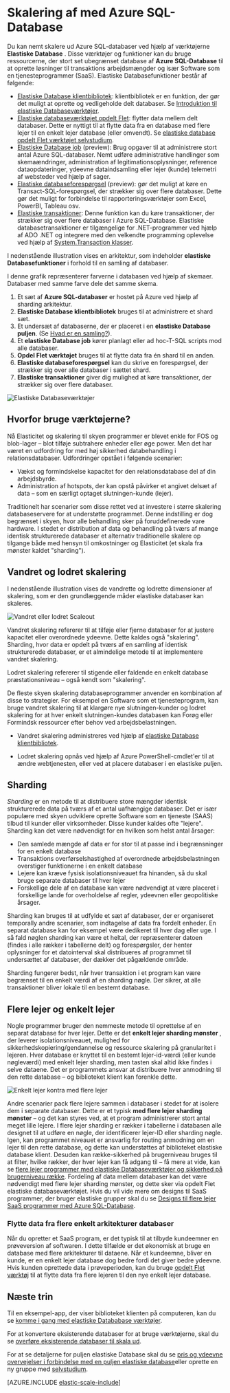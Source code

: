 <properties
    pageTitle="Skalering ud med Azure SQL-Database | Microsoft Azure"
    description="Software som en tjeneste (SaaS) udviklere kan nemt oprette elastiske, SVG databaser i skyen ved hjælp af disse værktøjer"
    services="sql-database"
    documentationCenter=""
    manager="jhubbard"
    authors="ddove"
    editor=""/>

<tags
    ms.service="sql-database"
    ms.workload="sql-database"
    ms.tgt_pltfrm="na"
    ms.devlang="na"
    ms.topic="article"
    ms.date="09/06/2016"
    ms.author="ddove"/>

# <a name="scaling-out-with-azure-sql-database"></a>Skalering af med Azure SQL-Database

Du kan nemt skalere ud Azure SQL-databaser ved hjælp af værktøjerne **Elastiske Database** . Disse værktøjer og funktioner kan du bruge ressourcerne, der stort set ubegrænset database af **Azure SQL-Database** til at oprette løsninger til transaktions arbejdsmængder og især Software som en tjenesteprogrammer (SaaS). Elastiske Databasefunktioner består af følgende:

* [Elastiske Database klientbibliotek](sql-database-elastic-database-client-library.md): klientbibliotek er en funktion, der gør det muligt at oprette og vedligeholde delt databaser.  Se [Introduktion til elastiske Databaseværktøjer](sql-database-elastic-scale-get-started.md).
* [Elastiske databaseværktøjet opdelt Flet](sql-database-elastic-scale-overview-split-and-merge.md): flytter data mellem delt databaser. Dette er nyttigt til at flytte data fra en database med flere lejer til en enkelt lejer database (eller omvendt). Se [elastiske database opdelt Flet værktøjet selvstudium](sql-database-elastic-scale-configure-deploy-split-and-merge.md).
* [Elastiske Database job](sql-database-elastic-jobs-overview.md) (preview): Brug opgaver til at administrere stort antal Azure SQL-databaser. Nemt udføre administrative handlinger som skemaændringer, administration af legitimationsoplysninger, reference dataopdateringer, ydeevne dataindsamling eller lejer (kunde) telemetri af websteder ved hjælp af sager.
* [Elastiske databaseforespørgsel](sql-database-elastic-query-overview.md) (preview): gør det muligt at køre en Transact-SQL-forespørgsel, der strækker sig over flere databaser. Dette gør det muligt for forbindelse til rapporteringsværktøjer som Excel, PowerBI, Tableau osv.
* [Elastiske transaktioner](sql-database-elastic-transactions-overview.md): Denne funktion kan du køre transaktioner, der strækker sig over flere databaser i Azure SQL-Database. Elastiske databasetransaktioner er tilgængelige for .NET-programmer ved hjælp af ADO .NET og integrere med den velkendte programming oplevelse ved hjælp af [System.Transaction klasser](https://msdn.microsoft.com/library/system.transactions.aspx).

I nedenstående illustration vises en arkitektur, som indeholder **elastiske Databasefunktioner** i forhold til en samling af databaser.

I denne grafik repræsenterer farverne i databasen ved hjælp af skemaer. Databaser med samme farve dele det samme skema.

1. Et sæt af **Azure SQL-databaser** er hostet på Azure ved hjælp af sharding arkitektur.
2. **Elastiske Database klientbibliotek** bruges til at administrere et shard sæt.
3. Et undersæt af databaserne, der er placeret i en **elastiske Database puljen**. (Se [Hvad er en samling?](sql-database-elastic-pool.md)).
4. Et **elastiske Database job** kører planlagt eller ad hoc-T-SQL scripts mod alle databaser.
5. **Opdel Flet værktøjet** bruges til at flytte data fra én shard til en anden.
6. **Elastiske databaseforespørgsel** kan du skrive en forespørgsel, der strækker sig over alle databaser i sættet shard.
7. **Elastiske transaktioner** giver dig mulighed at køre transaktioner, der strækker sig over flere databaser. 


![Elastiske Databaseværktøjer][1]


## <a name="why-use-the-tools"></a>Hvorfor bruge værktøjerne?

Nå Elasticitet og skalering til skyen programmer er blevet enkle for FOS og blob-lager – blot tilføje subtrahere enheder eller øge power. Men det har været en udfordring for med høj sikkerhed databehandling i relationsdatabaser. Udfordringer opstået i følgende scenarier:

* Vækst og formindskelse kapacitet for den relationsdatabase del af din arbejdsbyrde.
* Administration af hotspots, der kan opstå påvirker et angivet delsæt af data – som en særligt optaget slutningen-kunde (lejer).

Traditionelt har scenarier som disse rettet ved at investere i større skalering databaseservere for at understøtte programmet. Denne indstilling er dog begrænset i skyen, hvor alle behandling sker på foruddefinerede vare hardware. I stedet er distribution af data og behandling på tværs af mange identisk strukturerede databaser et alternativ traditionelle skalere op tilgange både med hensyn til omkostninger og Elasticitet (et skala fra mønster kaldet "sharding").

## <a name="horizontal-and-vertical-scaling"></a>Vandret og lodret skalering

I nedenstående illustration vises de vandrette og lodrette dimensioner af skalering, som er den grundlæggende måder elastiske databaser kan skaleres.

![Vandret eller lodret Scaleout][2]

Vandret skalering refererer til at tilføje eller fjerne databaser for at justere kapacitet eller overordnede ydeevne. Dette kaldes også "skalering". Sharding, hvor data er opdelt på tværs af en samling af identisk strukturerede databaser, er et almindelige metode til at implementere vandret skalering.  

Lodret skalering refererer til stigende eller faldende en enkelt database præstationsniveau – også kendt som "skalering".

De fleste skyen skalering databaseprogrammer anvender en kombination af disse to strategier. For eksempel en Software som et tjenesteprogram, kan bruge vandret skalering til at klargøre nye slutningen-kunder og lodret skalering for at hver enkelt slutningen-kundes databasen kan Forøg eller Formindsk ressourcer efter behov ved arbejdsbelastningen.

* Vandret skalering administreres ved hjælp af [elastiske Database klientbibliotek](sql-database-elastic-database-client-library.md).

* Lodret skalering opnås ved hjælp af Azure PowerShell-cmdlet'er til at ændre webtjenesten, eller ved at placere databaser i en elastiske puljen.

## <a name="sharding"></a>Sharding

*Sharding* er en metode til at distribuere store mængder identisk strukturerede data på tværs af et antal uafhængige databaser. Det er især populære med skyen udviklere oprette Software som en tjeneste (SAAS) tilbud til kunder eller virksomheder. Disse kunder kaldes ofte "lejere". Sharding kan det være nødvendigt for en hvilken som helst antal årsager:  

* Den samlede mængde af data er for stor til at passe ind i begrænsninger for en enkelt database
* Transaktions overførselshastighed af overordnede arbejdsbelastningen overstiger funktionerne i en enkelt database
* Lejere kan kræve fysisk isolationsniveauet fra hinanden, så du skal bruge separate databaser til hver lejer
* Forskellige dele af en database kan være nødvendigt at være placeret i forskellige lande for overholdelse af regler, ydeevnen eller geopolitiske årsager.

Sharding kan bruges til at udfylde et sæt af databaser, der er organiseret temporally andre scenarier, som indtagelse af data fra fordelt enheder. En separat database kan for eksempel være dedikeret til hver dag eller uge. I så fald nøglen sharding kan være et heltal, der repræsenterer datoen (findes i alle rækker i tabellerne delt) og forespørgsler, der henter oplysninger for et datointerval skal distribueres af programmet til undersættet af databaser, der dækker det pågældende område.

Sharding fungerer bedst, når hver transaktion i et program kan være begrænset til en enkelt værdi af en sharding nøgle. Der sikrer, at alle transaktioner bliver lokale til en bestemt database.

## <a name="multi-tenant-and-single-tenant"></a>Flere lejer og enkelt lejer

Nogle programmer bruger den nemmeste metode til oprettelse af en separat database for hver lejer. Dette er det **enkelt lejer sharding mønster** , der leverer isolationsniveauet, mulighed for sikkerhedskopiering/gendannelse og ressource skalering på granularitet i lejeren. Hver database er knyttet til en bestemt lejer-id-værdi (eller kunde nøgleværdi) med enkelt lejer sharding, men tasten skal altid ikke findes i selve dataene. Det er programmets ansvar at distribuere hver anmodning til den rette database – og biblioteket klient kan forenkle dette.

![Enkelt lejer kontra med flere lejer][4]

Andre scenarier pack flere lejere sammen i databaser i stedet for at isolere dem i separate databaser. Dette er et typisk **med flere lejer sharding mønster** – og det kan styres ved, at et program administrerer stort antal meget lille lejere. I flere lejer sharding er rækker i tabellerne i databasen alle designet til at udføre en nøgle, der identificerer lejer-ID eller sharding nøgle. Igen, kan programmet niveauet er ansvarlig for routing anmodning om en lejer til den rette database, og dette kan understøttes af biblioteket elastiske database klient. Desuden kan række-sikkerhed på brugerniveau bruges til at filter, hvilke rækker, der hver lejer kan få adgang til – få mere at vide, kan se [flere lejer programmer med elastiske Databaseværktøjer og sikkerhed på brugerniveau række](sql-database-elastic-tools-multi-tenant-row-level-security.md). Fordeling af data mellem databaser kan det være nødvendigt med flere lejer sharding mønster, og dette sker via opdelt Flet elastiske databaseværktøjet. Hvis du vil vide mere om designs til SaaS programmer, der bruger elastiske grupper skal du se [Designs til flere lejer SaaS programmer med Azure SQL-Database](sql-database-design-patterns-multi-tenancy-saas-applications.md).

### <a name="move-data-from-multiple-to-single-tenancy-databases"></a>Flytte data fra flere enkelt arkitekturer databaser

Når du opretter et SaaS program, er det typisk til at tilbyde kundeemner en prøveversion af softwaren. I dette tilfælde er det økonomisk at bruge en database med flere arkitekturer til dataene. Når et kundeemne, bliver en kunde, er en enkelt lejer database dog bedre fordi det giver bedre ydeevne. Hvis kunden oprettede data i prøveperioden, kan du bruge [opdelt Flet værktøj](sql-database-elastic-scale-overview-split-and-merge.md) til at flytte data fra flere lejeren til den nye enkelt lejer database.

## <a name="next-steps"></a>Næste trin

Til en eksempel-app, der viser biblioteket klienten på computeren, kan du se [komme i gang med elastiske Datababase værktøjer](sql-database-elastic-scale-get-started.md).

For at konvertere eksisterende databaser for at bruge værktøjerne, skal du se [overføre eksisterende databaser til skala ud](sql-database-elastic-convert-to-use-elastic-tools.md).

For at se detaljerne for puljen elastiske Database skal du se [pris og ydeevne overvejelser i forbindelse med en puljen elastiske database](sql-database-elastic-pool-guidance.md)eller oprette en ny gruppe med [selvstudium](sql-database-elastic-pool-create-portal.md).  

[AZURE.INCLUDE [elastic-scale-include](../../includes/elastic-scale-include.md)]

<!--Anchors-->
<!--Image references-->
[1]:./media/sql-database-elastic-scale-introduction/tools.png
[2]:./media/sql-database-elastic-scale-introduction/h_versus_vert.png
[3]:./media/sql-database-elastic-scale-introduction/overview.png
[4]:./media/sql-database-elastic-scale-introduction/single_v_multi_tenant.png

